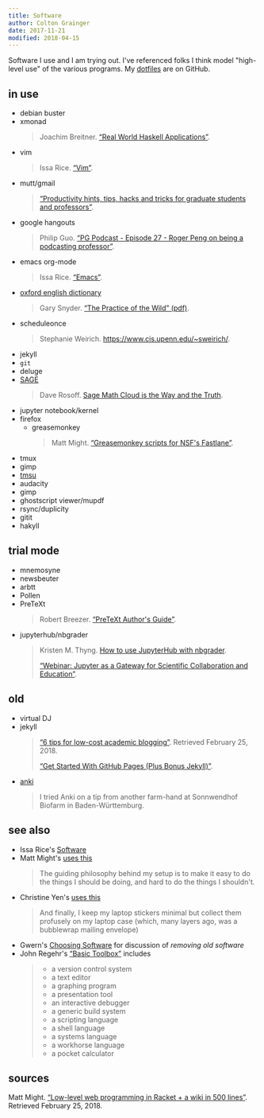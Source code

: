```yaml
---
title: Software
author: Colton Grainger
date: 2017-11-21
modified: 2018-04-15
---
```


Software I use and I am trying out. I've referenced folks I think model "high-level use" of the various programs. My [dotfiles](https://github.com/coltongrainger/dotfiles) are on GitHub.

## in use

- debian buster
- xmonad
  > Joachim Breitner. [“Real World Haskell Applications”](https://www.joachim-breitner.de/blog/606-Real_World_Haskell_Applications).
- vim
  > Issa Rice. [“Vim”](https://issarice.com/vim).
- mutt/gmail
  > [“Productivity hints, tips, hacks and tricks for graduate students and professors”](http://matt.might.net/articles/productivity-tips-hints-hacks-tricks-for-grad-students-academics/).
- google hangouts
  > Philip Guo. [“PG Podcast - Episode 27 - Roger Peng on being a podcasting professor”](http://pgbovine.net/PG-Podcast-27-Roger-Peng.htm). 
- emacs org-mode
  > Issa Rice. [“Emacs”](https://issarice.com/emacs). 
- [oxford english dictionary](http://users.datarealm.com/xywwweb/oed.shtml)
  > Gary Snyder. [“The Practice of the Wild” (pdf)](https://terebess.hu/zen/mesterek/The-Practice-of-the-Wild-by-Gary-Snyder.pdf).
- scheduleonce 
  > Stephanie Weirich. <https://www.cis.upenn.edu/~sweirich/>.
- jekyll 
- `git`
- deluge
- [SAGE](https://doc.sagemath.org/html/en/index.html)
  > Dave Rosoff. [Sage Math Cloud is the Way and the Truth](https://github.com/daverosoff/daverosoff.github.io/blob/master/blog/_posts/2016-12-14-teaching-cplusplus-in-smc.md#sagemathcloud-is-the-way-and-the-truth).
- jupyter notebook/kernel
- firefox
    - greasemonkey
      > Matt Might. [“Greasemonkey scripts for NSF's Fastlane”](http://matt.might.net/articles/greasemonkey-scripts-for-nsf-fastlane/).
- tmux
- gimp
- [tmsu](https://tmsu.org/)
- audacity
- gimp
- ghostscript viewer/mupdf
- rsync/duplicity
- gitit
- hakyll

## trial mode

- mnemosyne
- newsbeuter
- arbtt
- Pollen
- PreTeXt
  > Robert Breezer. [“PreTeXt Author's Guide”](http://mathbook.pugetsound.edu/doc/author-guide/html/pretext-author-guide.html). 
- jupyterhub/nbgrader
  > Kristen M. Thyng. [How to use JupyterHub with nbgrader](http://kristenthyng.com/blog/2016/09/07/jupyterhub+nbgrader/). 
  >
  > [“Webinar: Jupyter as a Gateway for Scientific Collaboration and Education”](https://www.youtube.com/watch?v=QipkhnBS6hw&feature=youtu.be&t=19m46s).

## old

- virtual DJ
- jekyll
  > [“6 tips for low-cost academic blogging”](http://matt.might.net/articles/how-to-blog-as-an-academic/). Retrieved February 25, 2018.
  > 
  > [“Get Started With GitHub Pages (Plus Bonus Jekyll)”](https://24ways.org/2013/get-started-with-github-pages/). 
- [anki](https://apps.ankiweb.net/docs/manual.html)
  > I tried Anki on a tip from another farm-hand at Sonnwendhof Biofarm in Baden-Württemburg.
  
## see also

- Issa Rice's [Software](https://issarice.com/software)
- Matt Might's [uses this](https://usesthis.com/interviews/matt.might/)
	> The guiding philosophy behind my setup is to make it easy to do the things I should be doing, and hard to do the things I shouldn't.
- Christine Yen's [uses this](https://usesthis.com/interviews/christine.yen/)
	> And finally, I keep my laptop stickers minimal but collect them profusely on my laptop case (which, many layers ago, was a bubblewrap mailing envelope)
- Gwern's [Choosing Software](https://www.gwern.net/Choosing-Software) for discussion of *removing old software*
- John Regehr's [“Basic Toolbox”](https://blog.regehr.org/archives/1578) includes
    > - a version control system
    > - a text editor
    > - a graphing program
    > - a presentation tool
    > - an interactive debugger
    > - a generic build system
    > - a scripting language
    > - a shell language
    > - a systems language
    > - a workhorse language
    > - a pocket calculator

## sources


Matt Might. [“Low-level web programming in Racket + a wiki in 500 lines”](http://matt.might.net/articles/low-level-web-in-racket/). Retrieved February 25, 2018.

